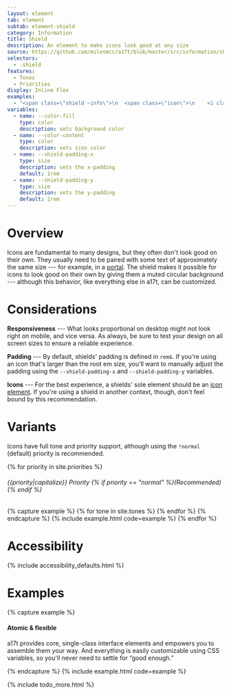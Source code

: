 ```yaml
---
layout: element
tab: element
subtab: element-shield
category: Information
title: Shield
description: An element to make icons look good at any size
source: https://github.com/milesmcc/a17t/blob/master/src/information/shield.css
selectors:
  - .shield
features:
  - Tones
  - Priorities
display: Inline Flex
examples:
  - "<span class=\"shield ~info\">\n  <span class=\"icon\">\n    <i class=\"fas fa-atom fa-lg\"></i>\n  </span>\n</span>"
variables:
  - name: --color-fill
    type: color
    description: sets background color
  - name: --color-content
    type: color
    description: sets icon color
  - name: --shield-padding-x
    type: size
    description: sets the x-padding
    default: 1rem
  - name: --shield-padding-y
    type: size
    description: sets the y-padding
    default: 1rem
---
```


# Overview

Icons are fundamental to many designs, but they often don't look good on their own. They usually need to be paired with some text of approximately the same size --- for example, in a [portal](/interaction/portal). The shield makes it possible for icons to look good on their own by giving them a muted circular background --- although this behavior, like everything else in a17t, can be customized.

# Considerations

**Responsiveness** --- What looks proportional on desktop might not look right on mobile, and vice versa. As always, be sure to test your design on all screen sizes to ensure a reliable experience.

**Padding** --- By default, shields' padding is defined in `rem`s. If you're using an icon that's larger than the root em size, you'll want to manually adjust the padding using the `--shield-padding-x` and `--shield-padding-y` variables.

**Icons** --- For the best experience, a shields' sole element should be an [icon element](/information/icon). If you're using a shield in another context, though, don't feel bound by this recommendation.

# Variants

Icons have full tone and priority support, although using the `!normal` (default) priority is recommended.

{% for priority in site.priorities %}
###### {{priority|capitalize}} Priority {% if priority == "normal" %}(Recommended){% endif %}
{% capture example %}
{% for tone in site.tones %}
<span class="shield ~{{tone}} !{{priority}} ml-1 mb-1">
  <span class="icon">
    <i class="fas fa-swatchbook fa-lg"></i>
  </span>
</span>
{% endfor %}
{% endcapture %}
{% include example.html code=example %}
{% endfor %}

# Accessibility

{% include accessibility_defaults.html %}

# Examples

{% capture example %}

<div class="flex">
  <div class="shield ~info mr-4 self-start">
    <span class="icon">
      <i class="fas fa-pen-nib fa-lg"></i>
    </span>
  </div>
  <div class="flex-grow">
  <h4 class="heading text-xl mb-1">Atomic &amp; flexible</h4>
  <p>a17t provides core, single-class interface elements and empowers you to assemble them your way. And
    everything is easily customizable using CSS variables, so you'll never need to settle for &ldquo;good enough.&rdquo;
  </p>
  </div>
</div>

{% endcapture %}
{% include example.html code=example %}

{% include todo_more.html %}
